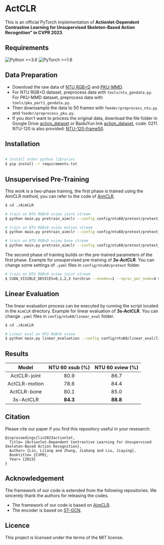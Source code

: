 # ActCLR

This is an official PyTorch implementation of **Actionlet-Dependent Contrastive Learning for Unsupervised Skeleton-Based Action Recognition" in CVPR 2023**. 

## Requirements
  ![Python >=3.6](https://img.shields.io/badge/Python->=3.6-yellow.svg)    ![PyTorch >=1.6](https://img.shields.io/badge/PyTorch->=1.4-blue.svg)

## Data Preparation
- Download the raw data of [NTU RGB+D](https://github.com/shahroudy/NTURGB-D) and [PKU-MMD](https://www.icst.pku.edu.cn/struct/Projects/PKUMMD.html).
- For NTU RGB+D dataset, preprocess data with `tools/ntu_gendata.py`. For PKU-MMD dataset, preprocess data with `tools/pku_part1_gendata.py`.
- Then downsample the data to 50 frames with `feeder/preprocess_ntu.py` and `feeder/preprocess_pku.py`.
- If you don't want to process the original data, download the file folder in Google Drive [action_dataset](https://drive.google.com/drive/folders/1VnD3CLcD7bT5fMGI3tDGPlcWZmBbXS0m?usp=sharing) or BaiduYun link [action_dataset](https://pan.baidu.com/s/1NRK1ksRHgng_NkOO1ZYTcQ), code: 0211. NTU-120 is also provided: [NTU-120-frame50](https://drive.google.com/drive/folders/1dn8VMcT9BYi0KHBkVVPFpiGlaTn2GnaX?usp=sharing).

## Installation
  ```bash
  
# Install other python libraries
$ pip install -r requirements.txt
  ```

## Unsupervised Pre-Training

This work is a two-phase training, the first phase is trained using the AimCLR method, you can refer to the code of [AimCLR](https://github.com/Levigty/AimCLR).

```bash
$ cd ./AimCLR

# train on NTU RGB+D xview joint stream
$ python main.py pretrain_aimclr --config config/ntu60/pretext/pretext_aimclr_xview_joint.yaml

# train on NTU RGB+D xview motion stream
$ python main.py pretrain_aimclr --config config/ntu60/pretext/pretext_aimclr_xview_motion.yaml

# train on NTU RGB+D xview bone stream
$ python main.py pretrain_aimclr --config config/ntu60/pretext/pretext_aimclr_xview_bone.yaml
```

The second phase of training builds on the pre-trained parameters of the first phase. Example for unsupervised pre-training of **3s-ActCLR**. You can change some settings of `.yaml` files in `config/ntu60/pretext` folder.
```bash
# train on NTU RGB+D xview joint stream
$ CUDA_VISIBLE_DEVICES=0,1,2,3 torchrun --nnodes=1 --nproc_per_node=4 main.py pretrain_actclr --config ./config/ntu60/pretext/pretext_actclr_xview_joint.yaml
```

## Linear Evaluation

The linear evaluation process can be executed by running the script located in the `AimCLR` directory.
Example for linear evaluation of **3s-ActCLR**. You can change `.yaml` files in `config/ntu60/linear_eval` folder.
```bash
$ cd ./AimCLR

# Linear_eval on NTU RGB+D xview
$ python main.py linear_evaluation --config config/ntu60/linear_eval/linear_eval_actclr_xview_joint.yaml
```

## Results

|     Model     | NTU 60 xsub (%) | NTU 60 xview (%) |
| :-----------: | :-------------: | :--------------: |
| ActCLR-joint  |      80.9      |      86.7       |
| ActCLR-motion |      78.6      |      84.4       |
|  ActCLR-bone  |      80.1      |      85.0       |
|   3s-ActCLR   |    **84.3**    |    **88.8**     |


## Citation
Please cite our paper if you find this repository useful in your resesarch:

```
@inproceedings{lin2023actionlet,
  Title= {Actionlet-Dependent Contrastive Learning for Unsupervised Skeleton-Based Action Recognition},
  Author= {Lin, Lilang and Zhang, Jiahang and Liu, Jiaying},
  Booktitle= {CVPR},
  Year= {2023}
}
```

## Acknowledgement
The framework of our code is extended from the following repositories. We sincerely thank the authors for releasing the codes.
- The framework of our code is based on [AimCLR](https://github.com/Levigty/AimCLR).
- The encoder is based on [ST-GCN](https://github.com/yysijie/st-gcn/blob/master/OLD_README.md).

## Licence

This project is licensed under the terms of the MIT license.